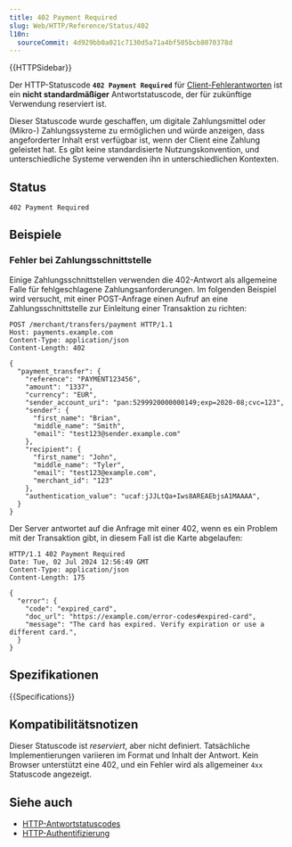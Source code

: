 ```yaml
---
title: 402 Payment Required
slug: Web/HTTP/Reference/Status/402
l10n:
  sourceCommit: 4d929bb0a021c7130d5a71a4bf505bcb8070378d
---
```


{{HTTPSidebar}}

Der HTTP-Statuscode **`402 Payment Required`** für [Client-Fehlerantworten](/de/docs/Web/HTTP/Reference/Status#client_error_responses) ist ein **nicht standardmäßiger** Antwortstatuscode, der für zukünftige Verwendung reserviert ist.

Dieser Statuscode wurde geschaffen, um digitale Zahlungsmittel oder (Mikro-) Zahlungssysteme zu ermöglichen und würde anzeigen, dass angeforderter Inhalt erst verfügbar ist, wenn der Client eine Zahlung geleistet hat. Es gibt keine standardisierte Nutzungskonvention, und unterschiedliche Systeme verwenden ihn in unterschiedlichen Kontexten.

## Status

```http
402 Payment Required
```

## Beispiele

### Fehler bei Zahlungsschnittstelle

Einige Zahlungsschnittstellen verwenden die 402-Antwort als allgemeine Falle für fehlgeschlagene Zahlungsanforderungen. Im folgenden Beispiel wird versucht, mit einer POST-Anfrage einen Aufruf an eine Zahlungsschnittstelle zur Einleitung einer Transaktion zu richten:

```http
POST /merchant/transfers/payment HTTP/1.1
Host: payments.example.com
Content-Type: application/json
Content-Length: 402

{
  "payment_transfer": {
    "reference": "PAYMENT123456",
    "amount": "1337",
    "currency": "EUR",
    "sender_account_uri": "pan:5299920000000149;exp=2020-08;cvc=123",
    "sender": {
      "first_name": "Brian",
      "middle_name": "Smith",
      "email": "test123@sender.example.com"
    },
    "recipient": {
      "first_name": "John",
      "middle_name": "Tyler",
      "email": "test123@example.com",
      "merchant_id": "123"
    },
    "authentication_value": "ucaf:jJJLtQa+Iws8AREAEbjsA1MAAAA",
  }
}
```

Der Server antwortet auf die Anfrage mit einer 402, wenn es ein Problem mit der Transaktion gibt, in diesem Fall ist die Karte abgelaufen:

```http
HTTP/1.1 402 Payment Required
Date: Tue, 02 Jul 2024 12:56:49 GMT
Content-Type: application/json
Content-Length: 175

{
  "error": {
    "code": "expired_card",
    "doc_url": "https://example.com/error-codes#expired-card",
    "message": "The card has expired. Verify expiration or use a different card.",
  }
}
```

## Spezifikationen

{{Specifications}}

## Kompatibilitätsnotizen

Dieser Statuscode ist _reserviert_, aber nicht definiert. Tatsächliche Implementierungen variieren im Format und Inhalt der Antwort. Kein Browser unterstützt eine 402, und ein Fehler wird als allgemeiner `4xx` Statuscode angezeigt.

## Siehe auch

- [HTTP-Antwortstatuscodes](/de/docs/Web/HTTP/Reference/Status)
- [HTTP-Authentifizierung](/de/docs/Web/HTTP/Guides/Authentication)
